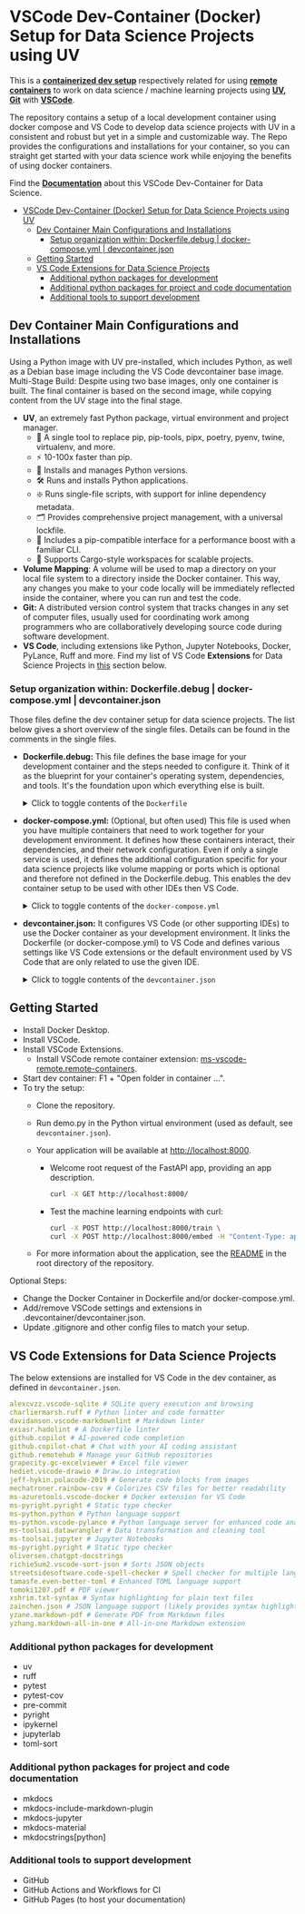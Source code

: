 <!--docs-ref-readme-devcontainer-1-start-->
# VSCode Dev-Container (Docker) Setup for Data Science Projects using UV

This is a [**containerized dev setup**](https://code.visualstudio.com/docs/devcontainers/containers) respectively related for using [**remote containers**](https://code.visualstudio.com/docs/remote/containers) to work on data science / machine learning projects using **[UV](https://docs.astral.sh/uv/), [Git](https://git-scm.com/)** with **[VSCode](https://code.visualstudio.com/)**.

The repository contains a setup of a local development container using docker compose and VS Code to develop data science projects with UV in a consistent and robust but yet in a simple and customizable way. The Repo provides the configurations and installations for your container, so you can straight get started with your data science work while enjoying the benefits of using docker containers.

Find the [**Documentation**](https://tiefenthaler.github.io/uv-datascience-project-template/guides/docker_vscode_devcontainer/) about this VSCode Dev-Container for Data Science.

<!--docs-ref-readme-devcontainer-1-end-->

- [VSCode Dev-Container (Docker) Setup for Data Science Projects using UV](#vscode-dev-container-docker-setup-for-data-science-projects-using-uv)
  - [Dev Container Main Configurations and Installations](#dev-container-main-configurations-and-installations)
    - [Setup organization within: Dockerfile.debug | docker-compose.yml | devcontainer.json](#setup-organization-within-dockerfiledebug--docker-composeyml--devcontainerjson)
  - [Getting Started](#getting-started)
  - [VS Code Extensions for Data Science Projects](#vs-code-extensions-for-data-science-projects)
    - [Additional python packages for development](#additional-python-packages-for-development)
    - [Additional python packages for project and code documentation](#additional-python-packages-for-project-and-code-documentation)
    - [Additional tools to support development](#additional-tools-to-support-development)

<!--docs-ref-readme-devcontainer-2-start-->

## Dev Container Main Configurations and Installations

Using a Python image with UV pre-installed, which includes Python, as well as a Debian base image including the VS Code devcontainer base image.  
Multi-Stage Build: Despite using two base images, only one container is built. The final container is based on the second image, while copying content from the UV stage into the final stage.

- **UV**, an extremely fast Python package, virtual environment and project manager.
    - 🚀 A single tool to replace pip, pip-tools, pipx, poetry, pyenv, twine, virtualenv, and more.
    - ⚡️ 10-100x faster than pip.
    - 🐍 Installs and manages Python versions.
    - 🛠️ Runs and installs Python applications.
    - ❇️ Runs single-file scripts, with support for inline dependency metadata.
    - 🗂️ Provides comprehensive project management, with a universal lockfile.
    - 🔩 Includes a pip-compatible interface for a performance boost with a familiar CLI.
    - 🏢 Supports Cargo-style workspaces for scalable projects.
- **Volume Mapping**: A volume will be used to map a directory on your local file system to a directory inside the Docker container. This way, any changes you make to your code locally will be immediately reflected inside the container, where you can run and test the code.
- **Git:** A distributed version control system that tracks changes in any set of computer files, usually used for coordinating work among programmers who are collaboratively developing source code during software development.
- **VS Code**, including extensions like Python, Jupyter Notebooks, Docker, PyLance, Ruff and more. Find my list of VS Code **Extensions** for Data Science Projects in [this](#vs-code-extensions-for-data-science-projects) section below.

### Setup organization within: Dockerfile.debug | docker-compose.yml | devcontainer.json

Those files define the dev container setup for data science projects. The list below gives a short overview of the single files. Details can be found in the comments in the single files.

- **Dockerfile.debug:** This file defines the base image for your development container and the steps needed to configure it. Think of it as the blueprint for your container's operating system, dependencies, and tools. It's the foundation upon which everything else is built.

  <details>
  <summary>Click to toggle contents of the <code>Dockerfile</code></summary>
  <div markdown="1">

  ```Dockerfile
  # Dockerfile for development purposes.
  # ------------------------------------
  # Use a python image with uv pre-installed and a Debian base image including the VS Code devcontainer base image.
  # To use the image without VS CODE IDE, add lines as indicated (adjust docker-compose.yml as well as documented).
  # ---------------------------------

  # Define a build-time argument with a default value for base container images.
  ARG UV_VER=0.5.24
  ARG DEBIAN_VER=bookworm
  ARG WORKSPACE_NAME_=workspace
  ARG PROJECT_NAME_=${PROJECT_NAME}

  # Multi-Stage Build: Despite using two base images, only one container is built and run.
  # The final container is based on the second image, while copying content from the uv stage into the final stage.
  # FROM ghcr.io/astral-sh/uv:python3.12-bookworm
  FROM ghcr.io/astral-sh/uv:$UV_VER AS uv

  FROM mcr.microsoft.com/vscode/devcontainers/base:$DEBIAN_VER

  # Install/Update linux packages; install common dev tools like: git, process tools, ...
  # hadolint ignore=DL3008
  RUN apt-get update \
      && apt-get install -y --no-install-recommends\
      procps \
      build-essential \
      curl \
      swig \
      wget \
      # To reduce the image size, it is recommended refresh the package cache as follows.
      && apt-get clean \
      && rm -rf /var/lib/apt/lists/*

  # Copies files or directories from the uv stage into the final stage,
  # and ensures that the ownership of the copied files is adjusted to the user and group in the final image,
  # and making its functionality or binaries available in the final container.
  COPY --from=uv --chown=vscode: /uv /uvx /bin/

  WORKDIR /vscode/${WORKSPACE_NAME_}

  # The code to run when container is started:
  # Common practice to keep the Docker container running without performing any significant action.
  ENTRYPOINT ["tail", "-f", "/dev/null"]
  ```
  
  </div>
  </details>

- **docker-compose.yml:** (Optional, but often used) This file is used when you have multiple containers that need to work together for your development environment. It defines how these containers interact, their dependencies, and their network configuration. Even if only a single service is used, it defines the additional configuration specific for your data science projects like volume mapping or ports which is optional and therefore not defined in the Dockerfile.debug. This enables the dev container setup to be used with other IDEs then VS Code.

  <details>
  <summary>Click to toggle contents of the <code>docker-compose.yml</code></summary>
  <div markdown="1">

  ```yaml
  # Dev Container Configuration File.
  # ---------------------------------
  # Standard Configuration for the service to be used to develop data science applications.
  # Using bind mounts instead of watch for development to sync changes made in the container back to the host.
  # This file depends on a .env file in the root directory of the dev container for dynamic variable interpolation.
  # - The .env file is automatically loaded per default by Docker Compose and is not passed to the container during build.
  # ---------------------------------

  # The x-args section defines a reusable set of arguments using YAML anchors.
  # - BUILD arguments ("UV_VER", "DEBIAN_VER" and "WORKSPACE_NAME") to pass to Dockerfile.
  x-args: &default-args
    UV_VER: "0.5.5"
    DEBIAN_VER: "bookworm"
    WORKSPACE_NAME_: ${WORKSPACE_NAME}
    PROJECT_NAME_: ${PROJECT_NAME}

  services: # Top level element to configure the arguments of multiple services.
    myproject: # "project" refers to the name of your project/application for which configurations are defined.
      build: # Tells Docker Compose to build the Docker image using the Dockerfile in the specified directory.
        context: .
        dockerfile: ./Dockerfile.debug
        # Build argument (passed to Dockerfile only)
        args:
          <<: *default-args # The <<: *default-args syntax merges the default-args into the args section of the build configuration.
      image: "${DEV_USER}.dev-container-uv.${PROJECT_NAME}" # Explicit way to define the image name

      # Host the FastAPI application on port 8000.
      ports:
        - "8000:8000"

      # Volumes are persistent data stores (outside container), mounted to be usable by the container.
      volumes:
        # Mount the current directory to ${WORKSPACE_NAME} so code changes don't require an image rebuild. .venv is excluded in the .dockerignore file.
        - type: bind
          source: ..
          target: /vscode/${WORKSPACE_NAME}
        # Mount the virtual environment separately, so the developer's environment doesn't end up in the container.
        - type: volume
          source: venv
          target: /vscode/${WORKSPACE_NAME}/.venv

      working_dir: /vscode/${WORKSPACE_NAME}

      # Runtime environment variable, passed to devcontainer.json. Not available for volumes, networks, or build arguments.
      # Since docker detects a .env file during build per default, the .env file will be loaded anyways.
      # Set explicitly for clarity to indicate that the environment variables are used.
      env_file:
        - path: .env
          required: true

      # Default command to start the dev container.
      command:
        - sh -c "chmod -R 777 /vscode/${WORKSPACE_NAME} && tail -f /dev/null" # Set permissions on the working directory for root user.
        - docker-compose down # Remove the container after exiting.

  # Define the volumes of the docker container.
  volumes:
    venv: # Volume for the virtual environment for persistent in the container.
  ```

</div>
</details>

- **devcontainer.json:** It configures VS Code (or other supporting IDEs) to use the Docker container as your development environment. It links the Dockerfile (or docker-compose.yml) to VS Code and defines various settings like VS Code extensions or the default environment used by VS Code that are only related to use the given IDE.

  <details>
  <summary>Click to toggle contents of the <code>devcontainer.json</code></summary>
  <div markdown="1">

  ```json
  // UV | VS Code - Setup.
  //---------------------
  // This config is set up to be only specific to VS Code.
  // Other configs that do not relate to VS Code are defined in the docker-compose.yml file.
  // This enables the dev container setup to be used with other IDEs, ignoring this file.
  //---------------------
  // Default and dynamic properties for the devcontainer setup:
  // - Default service: "myproject", relates to the service defined in the docker-compose.yml.
  // - Default "workspaceFolder" is set to "workspace" (within the "/vscode/" folder in the container).
  // For format details, see https://aka.ms/devcontainer.json.
  //---------------------

  {
    "name": "${localEnv:LOGNAME}.dev-container-uv.${localWorkspaceFolderBasename}",
    // Build image using docker compose based on build specs in docker-compose.yml
    "dockerComposeFile": ["./docker-compose.yml"],
    "service": "myproject",
    "runServices": ["myproject"],
    "workspaceFolder": "/vscode/workspace",
    "postCreateCommand": {
      "uv-sync--frozen": "uv sync --frozen --no-binary-package ${localWorkspaceFolderBasename}" // By default, uv installs projects and workspace members in editable mode, such that changes to the source code are immediately reflected in the environment.
    },
    "postStartCommand": {
      // Optional: If applicable, add the following lines for installations.
      "uv-run-pre-commit-install": "uv run pre-commit install"
    },
    "features": {
          "ghcr.io/dhoeric/features/hadolint:1": {}
      },
    "customizations": {
      // When connecting to a docker container your local VS Code starts an instance without extensions to ensure isolation and consistency.
      // Therefore extensions can be specified here for automatic installation when connecting.
      "vscode": {
        "settings": {
          // Define terminal shell for Dev Container.
          "terminal.integrated.profiles.linux": {
            "bash": {
              "path": "/bin/bash"
            }
          },
          "jupyter.notebookFileRoot": "${workspaceRoot}",
          "python.pythonPath": "/home/vscode/workspace/.venv/bin/python"
        },
        // Use the VS Code Extensions "Identifier" to define extensions.
        "extensions": [
          // Python
          "ms-python.python",
          "ms-toolsai.jupyter",
          // Docker
          "ms-azuretools.vscode-docker",
          "ms-vscode-remote.remote-containers",
          "ms-vscode-remote.remote-ssh-edit",
          "ms-vscode-remote.remote-ssh",
          "exiasr.hadolint",
          // Formatting and Linting
          "charliermarsh.ruff",
          "davidanson.vscode-markdownlint",
          "xshrim.txt-syntax",
          "tamasfe.even-better-toml",
          "streetsidesoftware.code-spell-checker",
          "ms-pyright.pyright",
          "ms-python.vscode-pylance",
          // Data
          "alexcvzz.vscode-sqlite",
          "grapecity.gc-excelviewer",
          "mechatroner.rainbow-csv",
          "zainchen.json",
          "yzane.markdown-pdf",
          "ms-toolsai.datawrangler",
          "yzhang.markdown-all-in-one",
          // Cloud
          //"ms-azuretools.vscode-docker",
          // Git
          "github.remotehub",
          // AI Coding Assistant
          "github.copilot",
          "github.copilot-chat",
          // Other
          "richie5um2.vscode-sort-json",
          "oliversen.chatgpt-docstrings"
        ]
      }
    },
    "remoteUser": "vscode"
  }
  ```

  </div>
  </details>

## Getting Started

- Install Docker Desktop.
- Install VSCode.
- Install VSCode Extensions.
    - Install VSCode remote container extension: [ms-vscode-remote.remote-containers](https://marketplace.visualstudio.com/items?itemName=ms-vscode-remote.remote-containers).
- Start dev container:  F1 + "Open folder in container ...".
- To try the setup:
    - Clone the repository.
    - Run demo.py in the Python virtual environment (used as default, see `devcontainer.json`).
    - Your application will be available at <http://localhost:8000>.
        - Welcome root request of the FastAPI app, providing an app description.

            ```bash
            curl -X GET http://localhost:8000/
            ```

        - Test the machine learning endpoints with curl:

            ```bash
            curl -X POST http://localhost:8000/train \
            curl -X POST http://localhost:8000/embed -H "Content-Type: application/json" -d '{"n_fake_images": 1}'
            ```

    - For more information about the application, see the [README](https://tiefenthaler.github.io/uv-datascience-project-template/) in the root directory of the repository.

Optional Steps:

- Change the Docker Container in Dockerfile and/or docker-compose.yml.
- Add/remove VSCode settings and extensions in .devcontainer/devcontainer.json.
- Update .gitignore and other config files to match your setup.

## VS Code Extensions for Data Science Projects

The below extensions are installed for VS Code in the dev container, as defined in `devcontainer.json`.

```yaml
alexcvzz.vscode-sqlite # SQLite query execution and browsing
charliermarsh.ruff # Python linter and code formatter
davidanson.vscode-markdownlint # Markdown linter
exiasr.hadolint # A Dockerfile linter
github.copilot # AI-powered code completion
github.copilot-chat # Chat with your AI coding assistant
github.remotehub # Manage your GitHub repositories
grapecity.gc-excelviewer # Excel file viewer
hediet.vscode-drawio # Draw.io integration
jeff-hykin.polacode-2019 # Generate code blocks from images
mechatroner.rainbow-csv # Colorizes CSV files for better readability
ms-azuretools.vscode-docker # Docker extension for VS Code
ms-pyright.pyright # Static type checker
ms-python.python # Python language support
ms-python.vscode-pylance # Python language server for enhanced code analysis
ms-toolsai.datawrangler # Data transformation and cleaning tool
ms-toolsai.jupyter # Jupyter Notebooks
ms-pyright.pyright # Static type checker
oliversen.chatgpt-docstrings
richie5um2.vscode-sort-json # Sorts JSON objects
streetsidesoftware.code-spell-checker # Spell checker for multiple languages
tamasfe.even-better-toml # Enhanced TOML language support
tomoki1207.pdf # PDF viewer
xshrim.txt-syntax # Syntax highlighting for plain text files
zainchen.json # JSON language support (likely provides syntax highlighting, validation, etc.)
yzane.markdown-pdf # Generate PDF from Markdown files
yzhang.markdown-all-in-one # All-in-one Markdown extension
```

### Additional python packages for development

- uv
- ruff
- pytest
- pytest-cov
- pre-commit
- pyright
- ipykernel
- jupyterlab
- toml-sort

### Additional python packages for project and code documentation

- mkdocs
- mkdocs-include-markdown-plugin
- mkdocs-jupyter
- mkdocs-material
- mkdocstrings[python]

### Additional tools to support development

- GitHub
- GitHub Actions and Workflows for CI
- GitHub Pages (to host your documentation)

<!--docs-ref-readme-devcontainer-2-end-->
